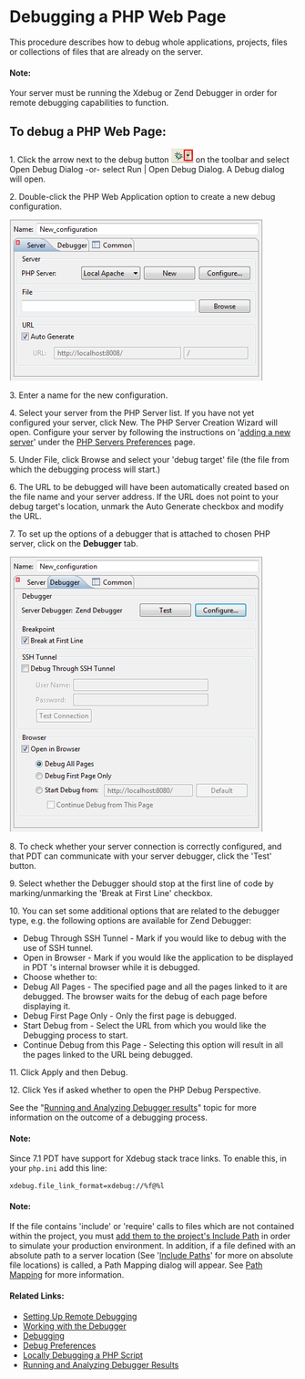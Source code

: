 # Debugging a PHP Web Page

<!--context:debugging_a_php_web_page-->

This procedure describes how to debug whole applications, projects, files or collections of files that are already on the server.

<!--note-start-->

#### Note:

Your server must be running the Xdebug or Zend Debugger in order for remote debugging  capabilities to function.

<!--note-end-->

<!--ref-start-->

## To debug a PHP Web Page:

1\. Click the arrow next to the debug button ![debug_icon.png](images/debug_icon.png "debug_icon.png") on the toolbar and select Open Debug Dialog -or- select Run | Open Debug Dialog.  A Debug dialog will open.

2\. Double-click the PHP Web Application option to create a new debug configuration.<p>![Web Debug Server Page](images/debug_configuration_webpage_server.png "Web Debug Server Page")</p>
 
3\. Enter a name for the new configuration.

4\. Select your server from the PHP Server list.  If you have not yet configured your server, click New.  The PHP Server Creation Wizard will open.  Configure your server by following the instructions on '[adding a new server](../../032-reference/032-preferences/080-php_servers.md#Adding_servers)' under the [PHP Servers Preferences](../../032-reference/032-preferences/080-php_servers.md) page.

5\. Under File, click Browse and select your 'debug target' file (the file from which the debugging process will start.)
 
6\. The URL to be debugged will have been automatically created based on the file name and your server address. If the URL does not point to your debug target's location, unmark the Auto Generate checkbox and modify the URL.

7\. To set up the options of a debugger that is attached to chosen PHP server, click on the **Debugger** tab.<p>![Web Debug Debugger Page](images/debug_configuration_webpage_debugger.png "Web Debug Debugger Page")</p>

8\. To check whether your server connection is correctly configured, and that PDT can communicate with your server debugger, click the 'Test' button.

9\. Select whether the Debugger should stop at the first line of code by marking/unmarking the 'Break at First Line' checkbox.
 
10\. You can set some additional options that are related to the debugger type, e.g. the following options are available for Zend Debugger:

 * Debug Through SSH Tunnel - Mark if you would like to debug with the use of SSH tunnel.
 * Open in Browser - Mark if you would like the application to be displayed in PDT 's internal browser while it is debugged.
 * Choose whether to:
 * Debug All Pages - The specified page and all the pages linked to it are debugged. The browser waits for the debug of each page before displaying it.
 * Debug First Page Only - Only the first page is debugged.
 * Start Debug from - Select the URL from which you would like the Debugging process to start.
 * Continue Debug from this Page - Selecting this option will result in all the pages linked to the URL being debugged.
 
 11\. Click Apply and then Debug.
 
 12\. Click Yes if asked whether to open the PHP Debug Perspective.

See the "[Running and Analyzing Debugger results](040-analyzing_debugger_results.md)" topic for more information on the outcome of a debugging process.

<!--ref-end-->

<!--note-start-->

#### Note:

Since 7.1 PDT have support for Xdebug stack trace links. To enable this, in your `php.ini` add this line:

    xdebug.file_link_format=xdebug://%f@%l


<!--note-end-->

<!--note-start-->

#### Note:

If the file contains 'include' or 'require' calls to files which are not contained within the project, you must [add them to the project's Include Path](../../024-tasks/168-adding_elements_to_a_project_s_include_path.md) in order to simulate your production environment.  In addition, if a file defined with an absolute path to a server location (See '[Include Paths](../../016-concepts/144-include_paths.md)' for more on absolute file locations) is called, a Path Mapping dialog will appear. See [Path Mapping](../../016-concepts/160-path_mapping.md) for more information.

<!--note-end-->

<!--links-start-->

#### Related Links:

 * [Setting Up Remote Debugging](../../024-tasks/152-debugging/048-troubleshooting_remote_debugging/000-index.md)
 * [Working with the Debugger](../../008-getting_started/016-basic_tutorial/024-working_with_the_debugger.md)
 * [Debugging](000-index.md)
 * [Debug Preferences](../../032-reference/032-preferences/032-debug/000-index.md)
 * [Locally Debugging a PHP Script](024-locally_debugging_a_php_script.md)
 * [Running and Analyzing Debugger Results](040-analyzing_debugger_results.md)

<!--links-end-->
